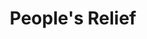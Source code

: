 ---
pid: CH661
title: People's Relief
location_transcription: Everywhere
zipcode: '28723'
outside_phl: 'Cullowhee NC '
neighborhood: 
age: '47'
age_range: 40-49
instagram: 
image_file_name: CH_661.jpg
proposal_transcription: Place permanent public restrooms around the city for homeless
  use
topic: Class Structure,Philadelphia
topic_summary: 0, 0
type: Other No Form
keywords_other: 
credit: Paul Kinville
image_labels: 
twitter: 
facebook: 
permalink: "/monuments/ch661/"
layout: item-page
---
